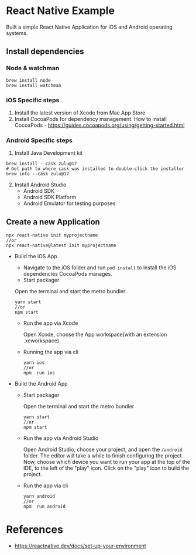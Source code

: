 
# React Native Example

Built a simple React Native Application for iOS and Android operating systems.

## Install dependencies

### Node & watchman 

```
brew install node
brew install watchman
```

### iOS Specific steps
 
1. Install the latest version of Xcode from Mac App Store
2. Install CocoaPods for dependency management. How to install CocoaPods - https://guides.cocoapods.org/using/getting-started.html

### Android Specific steps 

1. Install Java Development kit
   
```
brew install --cask zulu@17
# Get path to where cask was installed to double-click the installer
brew info --cask zulu@17
```
2. Install Android Studio
   - Android SDK
   - Android SDK Platform
   - Android Emulator for testing purposes

## Create a new Application

  ```
  npx react-native init myprojectname
  //or
  npx react-native@latest init myprojectname
  ```
- Build the iOS App
  -  Navigate to the iOS folder and run `pod install` to install the iOS dependencies CocoaPods manages.
  -  Start packager
  
    Open the terminal and start the metro bundler
  
     ```
     yarn start
     //or
     npm start
     ```
  - Run the app via Xcode
    
    Open Xcode, choose the App workspace(with an extension .xcworkspace)

  - Running the app via cli
      
    ```
    yarn ios
    //or
    npm  run ios
    ```

- Build the Android App
  - Start packager
    
      Open the terminal and start the metro bundler
    
     ```
     yarn start
     //or
     npm start
     ```

  - Run the app via Android Studio
    
    Open Android Studio, choose your project, and open the `/android` folder. The editor will take a while to finish configuring the project. Now, choose which device you want to run your app at the top of the IDE, to the left of the "play" icon. Click on the "play" icon to build the project. 
      
    
  - Run the app via cli

     ```
    yarn android
    //or
    npm  run android
    ```
    
    

# References

- https://reactnative.dev/docs/set-up-your-environment
